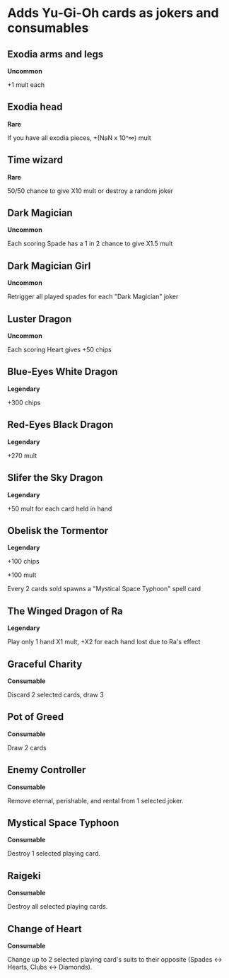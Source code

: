 # Adds Yu-Gi-Oh cards as jokers and consumables

## Exodia arms and legs
**Uncommon**

+1 mult each

## Exodia head
**Rare**

If you have all exodia pieces, +(NaN x 10^∞) mult

## Time wizard
**Rare**

50/50 chance to give X10 mult or destroy a random joker

## Dark Magician
**Uncommon**

Each scoring Spade has a 1 in 2 chance to give X1.5 mult

## Dark Magician Girl
**Uncommon**

Retrigger all played spades for each "Dark Magician" joker

## Luster Dragon
**Uncommon**

Each scoring Heart gives +50 chips

## Blue-Eyes White Dragon
**Legendary**

+300 chips

## Red-Eyes Black Dragon
**Legendary**

+270 mult

## Slifer the Sky Dragon
**Legendary**

+50 mult for each card held in hand

## Obelisk the Tormentor
**Legendary**

+100 chips

+100 mult

Every 2 cards sold spawns a "Mystical Space Typhoon" spell card

## The Winged Dragon of Ra
**Legendary**

Play only 1 hand
X1 mult, +X2 for each hand lost due to Ra's effect

## Graceful Charity
**Consumable**

Discard 2 selected cards, draw 3

## Pot of Greed
**Consumable**

Draw 2 cards

## Enemy Controller
**Consumable**

Remove eternal, perishable, and rental from 1 selected joker.

## Mystical Space Typhoon
**Consumable**

Destroy 1 selected playing card.

## Raigeki
**Consumable**

Destroy all selected playing cards.

## Change of Heart
**Consumable**

Change up to 2 selected playing card's suits to their opposite (Spades <-> Hearts, Clubs <-> Diamonds).

